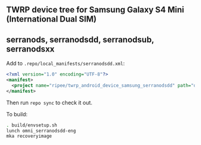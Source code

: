 ## TWRP device tree for Samsung Galaxy S4 Mini (International Dual SIM)
## serranods, serranodsdd, serranodsub, serranodsxx

Add to `.repo/local_manifests/serranodsdd.xml`:

```xml
<?xml version="1.0" encoding="UTF-8"?>
<manifest>
  <project name="ripee/twrp_android_device_samsung_serranodsdd" path="device/samsung/serranodsdd" remote="github" revision="android-7.1" />
</manifest>
```

Then run `repo sync` to check it out.

To build:

```sh
. build/envsetup.sh
lunch omni_serranodsdd-eng
mka recoveryimage
```

